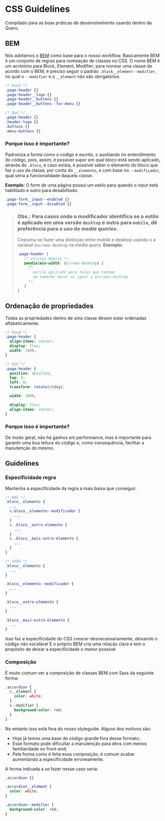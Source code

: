 # CSS Guidelines

Compilado para as boas práticas de desenvolvimento usando dentro da Quero.

## BEM

Nós adotamos o [BEM][1] como base para o nosso workflow. Basicamente BEM é um conjunto de regras para nomeação de classes no CSS. O nome BEM é um acrônimo para Block, Element, Modifier; para nomear uma classe de acordo com o BEM, é preciso seguir o padrão `.block__element--modifier`, no qual o `--modifier` e o `__element` não são obrigatórios.

```css
/* Good */
.page-header {}
.page-header__logo {}
.page-header__buttons {}
.page-header__buttons--for-menu {}

/* Bad */
.page-header {}
.header-logo {}
.buttons {}
.menu-buttons {}
```

### Porque isso é importante?

Padroniza a forma como o código é escrito, o auxiliando no entendimento do código, pois, assim, é possível supor em qual bloco está sendo aplicado, através do `.bloco`, e caso exista, é possível saber o elemento do bloco que faz o uso da classe, por conta do `__elemento`, e com base no `--modificador`, qual seria a funcionalidade daquela classe.

 **Exemplo:**
O form de uma página possui um estilo para quando o input está habilitado e outro para desabilitado.

```css
.page-form__input--enabled {}
.page-form__input--disabled {}
```

> ### **Obs.:** Para casos onde o modificador identifica se o estilo é aplicado em uma versão `desktop` e outra para `mobile`, dê preferência para o uso de ***media queries***.
>
> Costuma-se fazer uma distinção entre mobile e desktop usando o a variável `$screen-desktop` na *media query*. **Exemplo:**
> ```css
> .page-header {
>    /* estilos mobile */
>    @media(min-width: $screen-desktop) {
>      /*
>        estilo aplicado para telas que tenham 
>        um tamanho maior ou igual a $screen-desktop
>      */
>    }
> }

## Ordenação de propriedades

Todas as propriedades dentro de uma classe devem estar ordenadas alfabeticamente.

```css
/* Good */
.page-header {
  align-items: center;
  display: flex;
  width: 100%;
}

/* Bad */
.page-header {
  position: absolute;
  top: 0;
  left: 0;
  transform: rotate(45deg);

  width: 100%;

  display: flex;
  align-items: center;
}
```

### Porque isso é importante?

De modo geral, não há ganhos em performance, mas é importante para garantir uma boa leitura do código e, como consequência, facilitar a manutenção do mesmo.

[1]: http://getbem.com/introduction/

## Guidelines

### Especificidade regra

Mantenha a especificidade da regra a mais baixa que conseguir.

```scss
/* BAD */
.bloco__elemento {
  ...
  &.bloco__elemento--modificador {
    ...
  }
  & .bloco__outro-elemento {
    ...
  }
  & .bloco__mais-outro-elemento {
    ...
  }
}

/* GOOD */
.bloco__elemento {
  ...
}

.bloco__elemento--modificador {
  ...
}

.bloco__outro-elemento {
  ...
}

.bloco__mais-outro-elemento {
  ...
}
```

Isso faz a especificidade do CSS crescer desnecessariamente, deixando o código não escalável
E o próprio BEM cria uma relação clara e tem o propósito de deixar a especificidade o menor possível

### Composição

É muito comum ver a composição de classes BEM com Sass da seguinte forma:

```scss
.accordion {
  &__element {
    color: white;
  }
  &--modifier {
    background-color: red;
  }
}
```

No entanto isso está fora do nosso styleguide. Alguns dos motivos são:
- Hoje já temos uma base de código grande fora desse formato;
- Esse formato pode dificultar a manutenção para devs com menos familiaridade no front-end;
- Pela forma como é feita essa composição, é comum acabar aumentando a especificidade
 erroneamente.

A forma indicada a se fazer nesse caso seria:

```scss
.accordion {}

.accordion__element {
  color: white;
}

.accordion--modifier {
  background-color: red;
}
```
